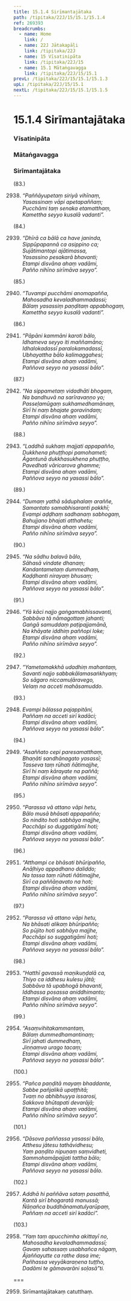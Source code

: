 ```yaml
---
title: 15.1.4 Sirīmantajātaka
path: /tipitaka/22J/15/15.1/15.1.4
ref: 269393
breadcrumbs:
  - name: Home
    link: /
  - name: 22J Jātakapāḷi
    link: /tipitaka/22J
  - name: 15 Vīsatinipāta
    link: /tipitaka/22J/15
  - name: 15.1 Mātaṅgavagga
    link: /tipitaka/22J/15/15.1
prevL: /tipitaka/22J/15/15.1/15.1.3
upL: /tipitaka/22J/15/15.1
nextL: /tipitaka/22J/15/15.1/15.1.5
---
```


# 15.1.4 Sirīmantajātaka

### Vīsatinipāta

### Mātaṅgavagga

### Sirīmantajātaka

(83.)

2938. _“Paññāyupetaṃ siriyā vihīnaṃ,_  
_Yasassinaṃ vāpi apetapaññaṃ;_  
_Pucchāmi taṃ senaka etamatthaṃ,_  
_Kamettha seyyo kusalā vadanti”._  


(84.)

2939. _“Dhīrā ca bālā ca have janinda,_  
_Sippūpapannā ca asippino ca;_  
_Sujātimantopi ajātimassa,_  
_Yasassino pesakarā bhavanti;_  
_Etampi disvāna ahaṃ vadāmi,_  
_Pañño nihīno sirīmāva seyyo”._  


(85.)

2940. _“Tuvampi pucchāmi anomapañña,_  
_Mahosadha kevaladhammadassi;_  
_Bālaṃ yasassiṃ paṇḍitaṃ appabhogaṃ,_  
_Kamettha seyyo kusalā vadanti”._  


(86.)

2941. _“Pāpāni kammāni karoti bālo,_  
_Idhameva seyyo iti maññamāno;_  
_Idhalokadassī paralokamadassī,_  
_Ubhayattha bālo kalimaggahesi;_  
_Etampi disvāna ahaṃ vadāmi,_  
_Paññova seyyo na yasassi bālo”._  


(87.)

2942. _“Na sippametaṃ vidadhāti bhogaṃ,_  
_Na bandhuvā na sarīravaṇṇo yo;_  
_Passeḷamūgaṃ sukhamedhamānaṃ,_  
_Sirī hi naṃ bhajate goravindaṃ;_  
_Etampi disvāna ahaṃ vadāmi,_  
_Pañño nihīno sirīmāva seyyo”._  


(88.)

2943. _“Laddhā sukhaṃ majjati appapañño,_  
_Dukkhena phuṭṭhopi pamohameti;_  
_Āgantunā dukkhasukhena phuṭṭho,_  
_Pavedhati vāricarova ghamme;_  
_Etampi disvāna ahaṃ vadāmi,_  
_Paññova seyyo na yasassi bālo”._  


(89.)

2944. _“Dumaṃ yathā sāduphalaṃ araññe,_  
_Samantato samabhisaranti pakkhī;_  
_Evampi aḍḍhaṃ sadhanaṃ sabhogaṃ,_  
_Bahujjano bhajati atthahetu;_  
_Etampi disvāna ahaṃ vadāmi,_  
_Pañño nihīno sirīmāva seyyo”._  


(90.)

2945. _“Na sādhu balavā bālo,_  
_Sāhasā vindate dhanaṃ;_  
_Kandantametaṃ dummedhaṃ,_  
_Kaḍḍhanti nirayaṃ bhusaṃ;_  
_Etampi disvāna ahaṃ vadāmi,_  
_Paññova seyyo na yasassi bālo”._  


(91.)

2946. _“Yā kāci najjo gaṅgamabhissavanti,_  
_Sabbāva tā nāmagottaṃ jahanti;_  
_Gaṅgā samuddaṃ paṭipajjamānā,_  
_Na khāyate iddhiṃ paññopi loke;_  
_Etampi disvāna ahaṃ vadāmi,_  
_Pañño nihīno sirīmāva seyyo”._  


(92.)

2947. _“Yametamakkhā udadhiṃ mahantaṃ,_  
_Savanti najjo sabbakālamasaṅkhyaṃ;_  
_So sāgaro niccamuḷāravego,_  
_Velaṃ na acceti mahāsamuddo._  


(93.)

2948. _Evampi bālassa pajappitāni,_  
_Paññaṃ na acceti sirī kadāci;_  
_Etampi disvāna ahaṃ vadāmi,_  
_Paññova seyyo na yasassi bālo”._  


(94.)

2949. _“Asaññato cepi paresamatthaṃ,_  
_Bhaṇāti sandhānagato yasassī;_  
_Tasseva taṃ rūhati ñātimajjhe,_  
_Sirī hi naṃ kārayate na paññā;_  
_Etampi disvāna ahaṃ vadāmi,_  
_Pañño nihīno sirīmāva seyyo”._  


(95.)

2950. _“Parassa vā attano vāpi hetu,_  
_Bālo musā bhāsati appapañño;_  
_So nindito hoti sabhāya majjhe,_  
_Pacchāpi so duggatigāmī hoti;_  
_Etampi disvāna ahaṃ vadāmi,_  
_Paññova seyyo na yasassi bālo”._  


(96.)

2951. _“Atthampi ce bhāsati bhūripañño,_  
_Anāḷhiyo appadhano daliddo;_  
_Na tassa taṃ rūhati ñātimajjhe,_  
_Sirī ca paññāṇavato na hoti;_  
_Etampi disvāna ahaṃ vadāmi,_  
_Pañño nihīno sirīmāva seyyo”._  


(97.)

2952. _“Parassa vā attano vāpi hetu,_  
_Na bhāsati alikaṃ bhūripañño;_  
_So pūjito hoti sabhāya majjhe,_  
_Pacchāpi so suggatigāmī hoti;_  
_Etampi disvāna ahaṃ vadāmi,_  
_Paññova seyyo na yasassi bālo”._  


(98.)

2953. _“Hatthī gavassā maṇikuṇḍalā ca,_  
_Thiyo ca iddhesu kulesu jātā;_  
_Sabbāva tā upabhogā bhavanti,_  
_Iddhassa posassa aniddhimanto;_  
_Etampi disvāna ahaṃ vadāmi,_  
_Pañño nihīno sirīmāva seyyo”._  


(99.)

2954. _“Asaṃvihitakammantaṃ,_  
_Bālaṃ dummedhamantinaṃ;_  
_Sirī jahati dummedhaṃ,_  
_Jiṇṇaṃva urago tacaṃ;_  
_Etampi disvāna ahaṃ vadāmi,_  
_Paññova seyyo na yasassi bālo”._  


(100.)

2955. _“Pañca paṇḍitā mayaṃ bhaddante,_  
_Sabbe pañjalikā upaṭṭhitā;_  
_Tvaṃ no abhibhuyya issarosi,_  
_Sakkova bhūtapati devarājā;_  
_Etampi disvāna ahaṃ vadāmi,_  
_Pañño nihīno sirīmāva seyyo”._  


(101.)

2956. _“Dāsova paññassa yasassi bālo,_  
_Atthesu jātesu tathāvidhesu;_  
_Yaṃ paṇḍito nipuṇaṃ saṃvidheti,_  
_Sammohamāpajjati tattha bālo;_  
_Etampi disvāna ahaṃ vadāmi,_  
_Paññova seyyo na yasassi bālo._  


(102.)

2957. _Addhā hi paññāva sataṃ pasatthā,_  
_Kantā sirī bhogaratā manussā;_  
_Ñāṇañca buddhānamatulyarūpaṃ,_  
_Paññaṃ na acceti sirī kadāci”._  


(103.)

2958. _“Yaṃ taṃ apucchimha akittayī no,_  
_Mahosadha kevaladhammadassī;_  
_Gavaṃ sahassaṃ usabhañca nāgaṃ,_  
_Ājaññayutte ca rathe dasa ime;_  
_Pañhassa veyyākaraṇena tuṭṭho,_  
_Dadāmi te gāmavarāni soḷasā”ti._  


===

2959. Sirīmantajātakaṃ catutthaṃ.




